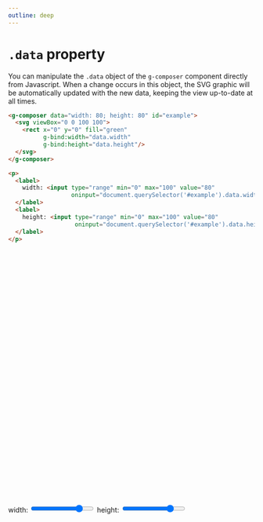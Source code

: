 ```yaml
---
outline: deep
---
```


# `.data` property

You can manipulate the `.data` object of the `g-composer` component directly from Javascript. When a
change occurs in this object, the SVG graphic will be automatically updated with the new data,
keeping the view up-to-date at all times.

```html
<g-composer data="width: 80; height: 80" id="example">
  <svg viewBox="0 0 100 100">
    <rect x="0" y="0" fill="green"
          g-bind:width="data.width" 
          g-bind:height="data.height"/>
  </svg>
</g-composer>
```
```html {4,8}
<p>
  <label>
    width: <input type="range" min="0" max="100" value="80"
                  oninput="document.querySelector('#example').data.width = this.value">
  </label>
  <label>
    height: <input type="range" min="0" max="100" value="80"
                   oninput="document.querySelector('#example').data.height = this.value">
  </label>
</p>
```

<g-composer data="width: 80; height: 80" id="example">
  <svg viewBox="0 0 100 100">
    <rect x="0" y="0" fill="green"
          g-bind:width="data.width" 
          g-bind:height="data.height"/>
  </svg>
</g-composer>
<p>
  <label>
    width: <input type="range" min="0" max="100" value="80"
                  oninput="document.querySelector('#example').data.width=this.value">
  </label>
  <label>
    height: <input type="range" min="0" max="100" value="80"
                   oninput="document.querySelector('#example').data.height=this.value">
  </label>
</p>